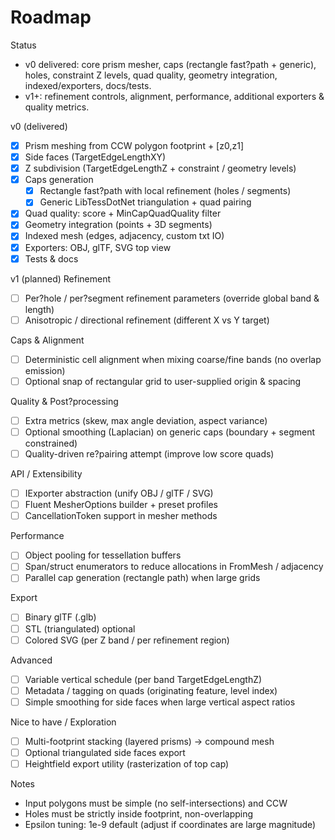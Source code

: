 # Roadmap

Status
- v0 delivered: core prism mesher, caps (rectangle fast?path + generic), holes, constraint Z levels, quad quality, geometry integration, indexed/exporters, docs/tests.
- v1+: refinement controls, alignment, performance, additional exporters & quality metrics.

v0 (delivered)
- [x] Prism meshing from CCW polygon footprint + [z0,z1]
- [x] Side faces (TargetEdgeLengthXY)
- [x] Z subdivision (TargetEdgeLengthZ + constraint / geometry levels)
- [x] Caps generation
  - [x] Rectangle fast?path with local refinement (holes / segments)
  - [x] Generic LibTessDotNet triangulation + quad pairing
- [x] Quad quality: score + MinCapQuadQuality filter
- [x] Geometry integration (points + 3D segments)
- [x] Indexed mesh (edges, adjacency, custom txt IO)
- [x] Exporters: OBJ, glTF, SVG top view
- [x] Tests & docs

v1 (planned)
Refinement
- [ ] Per?hole / per?segment refinement parameters (override global band & length)
- [ ] Anisotropic / directional refinement (different X vs Y target)

Caps & Alignment
- [ ] Deterministic cell alignment when mixing coarse/fine bands (no overlap emission)
- [ ] Optional snap of rectangular grid to user-supplied origin & spacing

Quality & Post?processing
- [ ] Extra metrics (skew, max angle deviation, aspect variance)
- [ ] Optional smoothing (Laplacian) on generic caps (boundary + segment constrained)
- [ ] Quality-driven re?pairing attempt (improve low score quads)

API / Extensibility
- [ ] IExporter abstraction (unify OBJ / glTF / SVG)
- [ ] Fluent MesherOptions builder + preset profiles
- [ ] CancellationToken support in mesher methods

Performance
- [ ] Object pooling for tessellation buffers
- [ ] Span/struct enumerators to reduce allocations in FromMesh / adjacency
- [ ] Parallel cap generation (rectangle path) when large grids

Export
- [ ] Binary glTF (.glb)
- [ ] STL (triangulated) optional
- [ ] Colored SVG (per Z band / per refinement region)

Advanced
- [ ] Variable vertical schedule (per band TargetEdgeLengthZ)
- [ ] Metadata / tagging on quads (originating feature, level index)
- [ ] Simple smoothing for side faces when large vertical aspect ratios

Nice to have / Exploration
- [ ] Multi-footprint stacking (layered prisms) -> compound mesh
- [ ] Optional triangulated side faces export
- [ ] Heightfield export utility (rasterization of top cap)

Notes
- Input polygons must be simple (no self-intersections) and CCW
- Holes must be strictly inside footprint, non-overlapping
- Epsilon tuning: 1e-9 default (adjust if coordinates are large magnitude)
